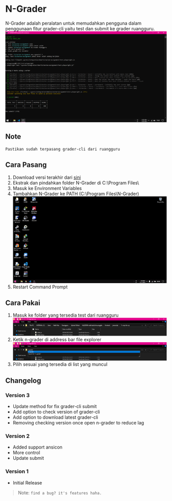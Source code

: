 # N-Grader

N-Grader adalah peralatan untuk memudahkan pengguna dalam penggunaan fitur grader-cli yaitu test dan submit ke grader ruangguru.
![](docs/N-Grader.png)

## Note
```
Pastikan sudah terpasang grader-cli dari ruangguru
```

## Cara Pasang
1. Download versi terakhir dari [sini](https://github.com/nabilaba/N-Grader/releases/download/v3/N-Grader.zip)
2. Ekstrak dan pindahkan folder N-Grader di C:\Program Files\
3. Masuk ke Environment Variables
4. Tambahkan N-Grader ke PATH (C:\Program Files\N-Grader\)
![](docs/CaraPasang.gif)
5. Restart Command Prompt

## Cara Pakai
1. Masuk ke folder yang tersedia test dari ruangguru
![](docs/CaraPakai1.png)
2. Ketik n-grader di address bar file explorer
![](docs/CaraPakai2.png)
3. Pilih sesuai yang tersedia di list yang muncul

## Changelog
### Version 3
- Update method for fix grader-cli submit
- Add option to check version of grader-cli
- Add option to download latest grader-cli
- Removing checking version once open n-grader to reduce lag

### Version 2
- Added support ansicon
- More control
- Update submit

### Version 1
- Initial Release

> Note: `find a bug? it's features haha.`